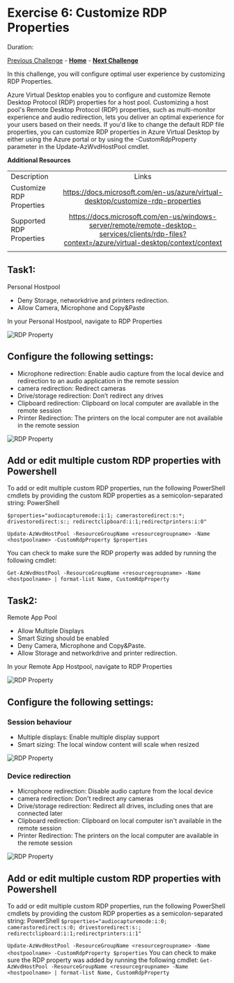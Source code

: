 # Exercise 6: Customize RDP Properties

Duration:


[Previous Challenge](./05-scaling-plan-solution.md) - **[Home](../readme.md)** - **[Next Challenge](06-RDP-properties-solution.md)**

In this challenge, you will configure optimal user experience by customizing RDP Properties.

Azure Virtual Desktop enables you to configure and customize Remote Desktop Protocol (RDP) properties for a host pool. Customizing a host pool's Remote Desktop Protocol (RDP) properties, such as multi-monitor experience and audio redirection, lets you deliver an optimal experience for your users based on their needs. If you'd like to change the default RDP file properties, you can customize RDP properties in Azure Virtual Desktop by either using the Azure portal or by using the -CustomRdpProperty parameter in the Update-AzWvdHostPool cmdlet.

**Additional Resources**

  |              |            |  
|----------|:-------------:|
| Description | Links |
| Customize RDP Properties | https://docs.microsoft.com/en-us/azure/virtual-desktop/customize-rdp-properties |
| Supported RDP Properties | https://docs.microsoft.com/en-us/windows-server/remote/remote-desktop-services/clients/rdp-files?context=/azure/virtual-desktop/context/context|
  |              |            | 

## Task1:
Personal Hostpool
-	Deny Storage, networkdrive and printers redirection.
-	Allow Camera, Microphone and Copy&Paste

In your Personal Hostpool, navigate to RDP Properties


![RDP Property](../Images/06-RDPProperty_1.png)
 
## Configure the following settings:
- Microphone redirection: Enable audio capture from the local device and redirection to an audio application in the remote session 
- camera redirection: Redirect cameras
- Drive/storage redirection: Don’t redirect any drives 
- Clipboard redirection: Clipboard on local computer are available in the remote session
- Printer Redirection: The printers on the local computer are not available in the remote session

![RDP Property](../Images/06-RDPProperty_2.png)
 
## Add or edit multiple custom RDP properties with Powershell
To add or edit multiple custom RDP properties, run the following PowerShell cmdlets by providing the custom RDP properties as a semicolon-separated string:
PowerShell

``
$properties="audiocapturemode:i:1; camerastoredirect:s:*; drivestoredirect:s:; redirectclipboard:i:1;redirectprinters:i:0"
``

``
Update-AzWvdHostPool -ResourceGroupName <resourcegroupname> -Name <hostpoolname> -CustomRdpProperty $properties
``

You can check to make sure the RDP property was added by running the following cmdlet:

``
Get-AzWvdHostPool -ResourceGroupName <resourcegroupname> -Name <hostpoolname> | format-list Name, CustomRdpProperty
``

## Task2:
Remote App Pool
- Allow Multiple Displays
- Smart Sizing should be enabled
- Deny Camera, Microphone and Copy&Paste.
- Allow Storage and networkdrive and printer redirection.

 In your Remote App Hostpool, navigate to RDP Properties


![RDP Property](../Images/06-RDPProperty_1.png)
 
## Configure the following settings:

### Session behaviour
- Multiple displays: Enable multiple display support
- Smart sizing: The local window content will scale when resized

![RDP Property](../Images/06-RDPProperty_3.png)

### Device redirection
- Microphone redirection: Disable audio capture from the local device 
- camera redirection: Don't redirect any cameras
- Drive/storage redirection: Redirect all drives, including ones that are connected later 
- Clipboard redirection: Clipboard on local computer isn't available in the remote session
- Printer Redirection: The printers on the local computer are available in the remote session

![RDP Property](../Images/06-RDPProperty_4.png)
 
## Add or edit multiple custom RDP properties with Powershell
To add or edit multiple custom RDP properties, run the following PowerShell cmdlets by providing the custom RDP properties as a semicolon-separated string:
PowerShell
``$properties="audiocapturemode:i:0; camerastoredirect:s:0; drivestoredirect:s:; redirectclipboard:i:1;redirectprinters:i:1"``

``Update-AzWvdHostPool -ResourceGroupName <resourcegroupname> -Name <hostpoolname> -CustomRdpProperty $properties``
You can check to make sure the RDP property was added by running the following cmdlet:
``Get-AzWvdHostPool -ResourceGroupName <resourcegroupname> -Name <hostpoolname> | format-list Name, CustomRdpProperty``

